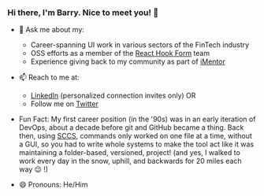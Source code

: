 ### Hi there, I'm Barry.  Nice to meet you! 👋

- 💬 Ask me about my:
  - Career-spanning UI work in various sectors of the FinTech industry
  - OSS efforts as a member of the [React Hook Form](https://github.com/react-hook-form/react-hook-form) team
  - Experience giving back to my community as part of [iMentor](https://imentor.org/)

- 📫 Reach to me at:
  - [LinkedIn](https://www.linkedin.com/in/barrymay/) (personalized connection invites only) OR
  - Follow me on [Twitter](https://twitter.com/Barry_A_May)

- Fun Fact: My first career position (in the '90s) was in an early iteration of DevOps, about a decade before git and GitHub became a thing.  Back then, using [SCCS](https://en.wikipedia.org/wiki/Source_Code_Control_System), commands only worked on one file at a time, without a GUI, so you had to write whole systems to make the tool act like it was maintaining a folder-based, versioned, project! (and yes, I walked to work every day in the snow, uphill, and backwards for 20 miles each way 😉 !) 

- 😄 Pronouns: He/Him

<!--
**barrymay/barrymay** is a ✨ _special_ ✨ repository because its `README.md` (this file) appears on your GitHub profile.

Here are some ideas to get you started:

- 🔭 I’m currently working on ...
- 🌱 I’m currently learning ...
- 👯 I’m looking to collaborate on ...
- 🤔 I’m looking for help with ...
- ⚡ Fun fact: ...
-->
